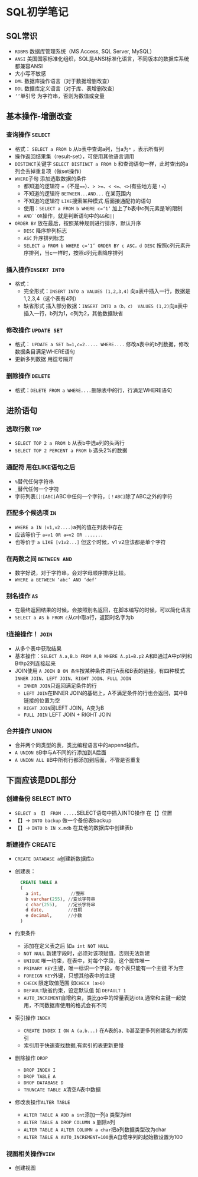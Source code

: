 # SQL初学笔记

## SQL常识

+ `RDBMS` 数据库管理系统（MS Access, SQL Server, MySQL）  
+ `ANSI` 美国国家标准化组织，SQL是ANSI标准化语言，不同版本的数据库系统都兼容ANSI
+ 大小写不敏感
+ `DML` 数据库操作语言（对于数据增删改查）
+ `DDL` 数据库定义语言（对于库、表增删改查）
+ `‘’`单引号 为字符串，否则为数值或变量

## 基本操作-增删改查

### 查询操作 `SELECT`

+ 格式： `SELECT a FROM b` 从b表中查询a列，当a为`*` ，表示所有列
+ 操作返回结果集（result-set），可使用其他语言调用
+ `DISTINCT`关键字  `SELECT DISTINCT a FROM b` 和查询语句一样，此时查出的a列会丢掉重复项（做set操作）
+ `WHERE`子句 添加选取数据的条件
  + 都知道的逻辑符 `=`（不是`==`）、`> >=`、`< <=`、`<>`(有些地方是`！=`)
  + 不知道的逻辑符 `BETWEEN...AND...` 在某范围内
  + 不知道的逻辑符 `LIKE`搜索某种模式 后面接通配符的语句
  + 使用：`SELECT a FROM b WHERE c=‘1’` 加上了b表中c列元素是1的限制
  + `AND``OR`操作，就是判断语句中的`&&`和`||`
+ `ORDER BY` 放在最后，按照某种规则进行排序，默认升序
  + `DESC` 降序排列标志
  + `ASC` 升序排列标志
  + `SELECT a FROM b WHERE c=‘1’ ORDER BY c ASC，d DESC` 按照c列元素升序排列，当c一样时，按照d列元素降序排列

### 插入操作`INSERT INTO`

+ 格式：
  + 完全形式：`INSERT INTO a VALUES (1,2,3,4)` 向a表中插入一行，数据是1,2,3,4（这个表有4列）
  + 缺省形式 插入部分数据：`INSERT INTO a（b，c） VALUES (1,2)`向a表中插入一行，b列为1，c列为2，其他数据缺省

### 修改操作 `UPDATE SET`

+ 格式： `UPDATE a SET b=1,c=2..... WHERE....` 修改a表中的b列数据，修改数据条目满足WHERE语句
+ 更新多列数据 用逗号隔开

### 删除操作 `DELETE`

+ 格式：`DELETE FROM a WHERE....`删除表中的行，行满足WHERE语句

## 进阶语句

### 选取行数 `TOP`

+ `SELECT TOP 2 a FROM b` 从表b中选a列的头两行
+ `SELECT TOP 2 PERCENT a FROM b` 选头2%的数据

### 通配符 用在LIKE语句之后

+ `%`替代任何字符串
+ `_`替代任何一个字符
+ 字符列表`[]`:`[ABC]`ABC中任何一个字符，`[！ABC]`除了ABC之外的字符

### 匹配多个候选项 `IN`

+ `WHERE a IN (v1,v2....)`a列的值在列表中存在
+ 应该等价于 `a=v1 OR a=v2 OR .......`
+ 也等价于 `a LIKE [v1v2...]` 但这个时候，v1 v2应该都是单个字符

### 在两数之间 `BETWEEN AND`

+ 数字好说，对于字符串，会对字母顺序排序比较。
+ `WHERE a BETWEEN ‘abc’ AND ‘def’`

### 别名操作 `AS`

+ 在最终返回结果的时候，会按照别名返回，在脚本编写的时候，可以简化语言
+ `SELECT a AS b FROM c`从c中取a行，返回时名字为b

### !连接操作！ `JOIN`

+ 从多个表中获取结果
+ 基本操作：`SELECT A.a,B.b FROM A,B WHERE A.p1=B.p2` A和B通过A中p1列和B中p2列连接起来
+ JOIN使用 `A JOIN B ON 条件`按某种条件进行A表和B表的链接，有四种模式 `INNER JOIN`、`LEFT JOIN`、`RIGHT JOIN`、`FULL JOIN`
  + `INNER JOIN`只返回满足条件的行
  + `LEFT JOIN`在INNER JOIN的基础上，A不满足条件的行也会返回，其中B链接的位置为空
  + `RIGHT JOIN`同LEFT JOIN，A变为B
  + `FULL JOIN` LEFT JOIN + RIGHT JOIN

### 合并操作 UNION

+ 合并两个同类型的表，类比编程语言中的append操作。
+ `A UNION B`B中与A不同的行添加到A后面
+ `A UNION ALL B`B中所有行都添加到后面，不管是否重复

## 下面应该是DDL部分

### 创建备份 SELECT INTO

+ `SELECT a 【】 FROM .....`SELECT语句中插入INTO操作 在【】位置
+ 【】-> `INTO backup` 做一个备份表backup
+ 【】-> `INTO b IN x.mdb` 在其他的数据库中创建表b

### 新建操作 CREATE

+ `CREATE DATABASE a`创建新数据库a
+ 创建表：
  
  ``` SQL
    CREATE TABLE A
    (
      a int,           //整形
      b varchar(255), //变长字符串
      c char(255),    //定长字符串
      d date,         //日期
      e decimal,      //小数
    )
  ```

+ 约束条件
  + 添加在定义表之后 如`a int NOT NULL`
  + `NOT NULL` 新建字段时，必须对该项赋值，否则无法新建
  + `UNIQUE` 唯一约束，在表中，对每个字段，这个属性唯一
  + `PRIMARY KEY`主键，唯一标识一个字段，每个表只能有一个主键 不为空
  + `FOREIGN KEY`外键，只想其他表中的主键
  + `CHECK` 限定取值范围 如`CHECK (a>0)`
  + `DEFAULT`缺省约束，设定默认值 如 `DEFAULT 1`
  + `AUTO_INCREMENT`自增约束，类比go中的常量表达iota,通常和主键一起使用，不同数据库使用的格式会有不同

+ 索引操作 `INDEX`
  + `CREATE INDEX I ON A (a,b...)` 在A表的a、b甚至更多列创建名为I的索引
  + 索引用于快速查找数据,有索引的表更新更慢

+ 删除操作 `DROP`
  + `DROP INDEX I`
  + `DROP TABLE A`
  + `DROP DATABASE D`
  + `TRUNCATE TABLE A`清空A表中数据

+ 修改表操作`ALTER TABLE`
  + `ALTER TABLE A ADD a int`添加一列a 类型为int
  + `ALTER TABLE A DROP COLUMN a` 删除a列
  + `ALTER TABLE A ALTER COLUMN a char`把a列数据类型改为char
  + `ALTER TABLE A AUTO_INCREMENT=100`表A自增序列的起始数设置为100

### 视图相关操作`VIEW`

+ 创建视图